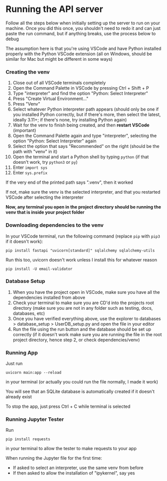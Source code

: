 # Running the API server
Follow all the steps below when initially setting up the server to run on your machine. Once you did this once, you shouldn't need to redo it and can just paste the run command, but if anything breaks, use the process below to debug

The assumption here is that you're using VSCode and have Python installed properly with the Python VSCode extension (all on Windows, should be similar for Mac but might be different in some ways)

### Creating the venv
1. Close out of all VSCode terminals completely
2. Open the Command Palette in VSCode by pressing Ctrl + Shift + P
3. Type "interpreter" and find the option "Python: Select Interpreter"
4. Press "Create Virtual Environment..."
5. Press "Venv"
6. Select whatever Python interpreter path appears (should only be one if you installed Python correctly, but if there's more, then select the latest, ideally 3.11+; if there's none, try installing Python again)
7. Wait for the venv to finish being created, and then <strong>restart VSCode</strong> (important)
8. Open the Command Palette again and type "interpreter", selecting the option "Python: Select Interpreter" again
9. Select the option that says "Recommended" on the right (should be the path with "venv" in it)
10. Open the terminal and start a Python shell by typing ```python``` (if that doesn't work, try ```python3``` or ```py```)
11. Enter ```import sys```
12. Enter ```sys.prefix```

If the very end of the printed path says ".venv", then it worked

If not, make sure the venv is the selected interpreter, and that you restarted VSCode after selecting the interpreter

<strong>Now, any terminal you open in the project directory should be running the venv that is inside your project folder</strong>

### Downloading dependencies to the venv
In your VSCode terminal, run the following command (replace ```pip``` with ```pip3``` if it doesn't work):
```
pip install fastapi "uvicorn[standard]" sqlalchemy sqlalchemy-utils

```
Run this too, uvicorn doesn't work unless I install this for whatever reason
```
pip install -U email-validator
```

### Database Setup
1. When you have the project open in VSCode, make sure you have all the dependencies installed from above
2. Check your terminal to make sure you are CD'd into the projects root directory (make sure you are not in any folder such as testing, docs, databases, etc)
3. Once you have verified everything above, use the explorer to databases > database_setup > UserDB_setup.py and open the file in your editor
4. Run the file using the run button and the database should be set up correctly (if it doesn't work make sure you are running the file in the root project directory, hence step 2, or check dependencies/venv)


### Running App
Just run
```
uvicorn main:app --reload
```
in your terminal (or actually you could run the file normally, I made it work)

You will see that an SQLite database is automatically created if it doesn't already exist

To stop the app, just press Ctrl + C while terminal is selected


### Running Jupyter Tester
Run
```
pip install requests
```
in your terminal to allow the tester to make requests to your app

When running the Jupyter file for the first time:
- If asked to select an interpreter, use the same venv from before
- If then asked to allow the installation of "ipykernel", say yes